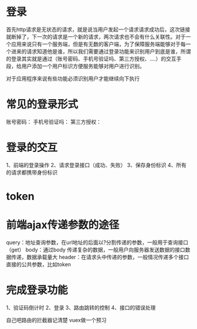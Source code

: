 # 登录

首先http请求是无状态的请求，就是说当用户发起一个请求请求成功后，这次链接就断掉了，下一次的请求是一个新的请求，两次请求也不会有什么关联性。对于一个应用来说只有一个服务端，但是有无数的客户端，为了保障服务端能够对于每一个进来的请求知道他是谁，所以我们需要通过登录功能来识别用户到底是谁，所谓的登录其实就是通过（账号密码、手机号验证吗、第三方授权、....）的交互手段，给用户添加一个用户标识方便服务能够对用户进行识别。

对于应用程序来说有些功能必须识别用户才能继续向下执行

# 常见的登录形式
账号密码：
手机号验证吗：
第三方授权：

# 登录的交互
1、前端的登录操作
2、请求登录接口（成功、失败）
3、保存身份标识
4、所有的请求都携带身份标识

# token

# 前端ajax传递参数的途径
query：地址查询参数，在url地址的后面以?分割传递的参数，一般用于查询接口（get）
body：通过body 传递复杂的数据，一般用户向服务器发送数据的接口数据传递，数据承载量大
header：在请求头中传递的参数，一般情况传递多个接口直接的公共参数，比如token

# 完成登录功能
1、验证码倒计时
2、登录
3、路由跳转的控制
4、接口的错误处理

自己吧路由的拦截器记清楚
vuex做一个预习